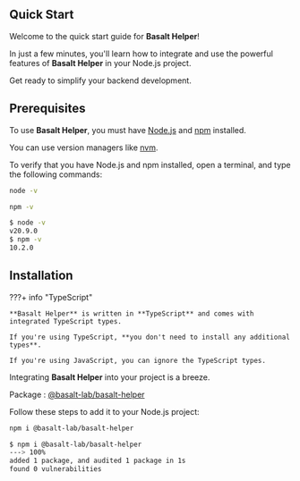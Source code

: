 ## **Quick Start**

Welcome to the quick start guide for **Basalt Helper**!

In just a few minutes, you'll learn how to integrate and use the powerful features of **Basalt Helper** in your Node.js project.

Get ready to simplify your backend development.

## **Prerequisites**

To use **Basalt Helper**, you must have [Node.js](https://nodejs.org/en/) and [npm](https://www.npmjs.com/) installed.

You can use version managers like [nvm](https://github.com/nvm-sh/nvm).

To verify that you have Node.js and npm installed, open a terminal, and type the following commands:

```bash
node -v
```
```bash
npm -v
```

<!-- termynal -->

```bash
$ node -v
v20.9.0
$ npm -v
10.2.0
```

## **Installation**

???+ info "TypeScript"

    **Basalt Helper** is written in **TypeScript** and comes with integrated TypeScript types.

    If you're using TypeScript, **you don't need to install any additional types**.

    If you're using JavaScript, you can ignore the TypeScript types.

Integrating **Basalt Helper** into your project is a breeze.

Package : [@basalt-lab/basalt-helper](https://www.npmjs.com/package/@basalt-lab/basalt-helper)

Follow these steps to add it to your Node.js project:

```bash
npm i @basalt-lab/basalt-helper
```

<!-- termynal -->

```bash
$ npm i @basalt-lab/basalt-helper
---> 100%
added 1 package, and audited 1 package in 1s
found 0 vulnerabilities
```

